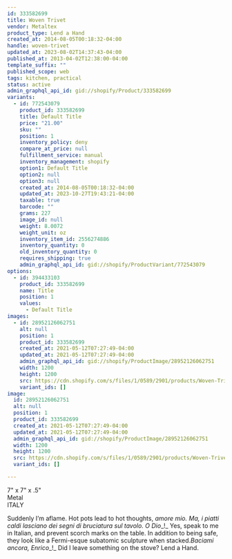 ```yaml
---
id: 333582699
title: Woven Trivet
vendor: Metaltex
product_type: Lend a Hand
created_at: 2014-08-05T00:18:32-04:00
handle: woven-trivet
updated_at: 2023-08-02T14:37:43-04:00
published_at: 2013-04-02T12:38:00-04:00
template_suffix: ""
published_scope: web
tags: kitchen, practical
status: active
admin_graphql_api_id: gid://shopify/Product/333582699
variants:
  - id: 772543079
    product_id: 333582699
    title: Default Title
    price: "21.00"
    sku: ""
    position: 1
    inventory_policy: deny
    compare_at_price: null
    fulfillment_service: manual
    inventory_management: shopify
    option1: Default Title
    option2: null
    option3: null
    created_at: 2014-08-05T00:18:32-04:00
    updated_at: 2023-10-27T19:43:21-04:00
    taxable: true
    barcode: ""
    grams: 227
    image_id: null
    weight: 8.0072
    weight_unit: oz
    inventory_item_id: 2556274886
    inventory_quantity: 0
    old_inventory_quantity: 0
    requires_shipping: true
    admin_graphql_api_id: gid://shopify/ProductVariant/772543079
options:
  - id: 394433103
    product_id: 333582699
    name: Title
    position: 1
    values:
      - Default Title
images:
  - id: 28952126062751
    alt: null
    position: 1
    product_id: 333582699
    created_at: 2021-05-12T07:27:49-04:00
    updated_at: 2021-05-12T07:27:49-04:00
    admin_graphql_api_id: gid://shopify/ProductImage/28952126062751
    width: 1200
    height: 1200
    src: https://cdn.shopify.com/s/files/1/0589/2901/products/Woven-Trivet_1.jpg?v=1620818869
    variant_ids: []
image:
  id: 28952126062751
  alt: null
  position: 1
  product_id: 333582699
  created_at: 2021-05-12T07:27:49-04:00
  updated_at: 2021-05-12T07:27:49-04:00
  admin_graphql_api_id: gid://shopify/ProductImage/28952126062751
  width: 1200
  height: 1200
  src: https://cdn.shopify.com/s/files/1/0589/2901/products/Woven-Trivet_1.jpg?v=1620818869
  variant_ids: []

---
```


7" x 7" x .5"  
Metal  
ITALY

Suddenly I’m aflame. Hot pots lead to hot thoughts, _amore mio. Ma, i piatti caldi lasciano dei segni di bruciatura sul tavolo. O Dio__!_ Yes, speak to me in Italian, and prevent scorch marks on the table. In addition to being safe, they look like a Fermi-esque subatomic sculpture when stacked._Baciami ancora, Enrico__!_ Did I leave something on the stove? Lend a Hand.